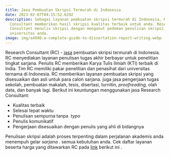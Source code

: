 ```yaml
---
title: Jasa Pembuatan Skripsi Termurah di Indonesia
date: 2023-02-07T04:15:52.629Z
description: Sebagai layanan pembuatan skripsi termurah di Indonesia, Research
  Consultant memberikan hasil skripsi kualitas terbaik untuk anda. Research
  Consultant menulis skripsi dengan menganut pedoman penulisan skripsi
  universitas anda.
image: img/a4990-a-complete-guide-to-dissertation-report-writing.webp
---
```

<!--StartFragment-->

Research Consultant (RC) - [​jasa](https://researchconsultant.id/artikel/jasa-joki-tugas/jasa-joki-tugas-murah/) pembuatan skripsi​ termurah di Indonesia. RC menyediakan layanan penulisan tugas akhir berbayar untuk penelitian tingkat sarjana. Penulis RC memberikan Karya Tulis Ilmiah (KTI) terbaik di India. Tim RC memiliki pakar penelitian dan penasihat dari universitas ternama di Indonesia. RC memberikan layanan pembuatan skripsi yang disesuaikan dan asli untuk para calon sarjana. juga jasa pengerjaan tugas sekolah, pembuatan makalah, tesis, disertasi, turnitin, *proofreading,* olah data, dan banyak lagi. Berikut ini keuntungan menggunakan jasa Research Consultant:

* Kualitas terbaik
* Selesai tepat waktu
* Penulisan sempurna tanpa  *typo*
* Penulis komunikatif
* Pengerjaan disesuaikan dengan penulis yang ahli di bidangnya

Penulisan skripsi adalah proses terpenting dalam perjalanan akademis anda menempuh gelar *sarjana* . semua kebutuhan anda. Cek daftar layanan beserta harga yang ditawarkan RC pada [link](https://researchconsultant.id/harga/) berikut ini .

<!--EndFragment-->